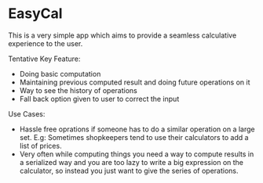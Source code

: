 # EasyCal
This is a very simple app which aims to provide a seamless calculative experience to the user.

Tentative Key Feature:
* Doing basic computation
* Maintaining previous computed result and doing future operations on it
* Way to see the history of operations
* Fall back option given to user to correct the input

Use Cases:
* Hassle free oprations if someone has to do a similar operation on a large set. E.g: Sometimes shopkeepers tend to use their calculators to add a list of prices.
* Very often while computing things you need a way to compute results in a serialized way and you are too lazy to write a big expression on the calculator, so instead you just want to give the series of operations.
